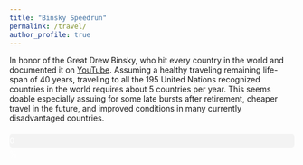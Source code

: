 ```yaml
---
title: "Binsky Speedrun"
permalink: /travel/
author_profile: true
---
```


<p> In honor of the Great Drew Binsky, who hit every country in the world and documented it on <a href="https://www.youtube.com/channel/UC0Ize0RLIbGdH5x4wI45G-A">YouTube</a>. Assuming a healthy traveling remaining life-span of 40 years, traveling to all the 195 United Nations recognized countries in the world requires about 5 countries per year. This seems doable especially assuing for some late bursts after retirement, cheaper travel in the future, and improved conditions in many currently disadvantaged countries. </p>

<!-- Progress Bar -->
<div style="width: 100%; background-color: #f3f3f3; border-radius: 5px; margin: 20px 0;">
  <div id="progress-bar" style="width: 0%; height: 24px; background-color: #4caf50; text-align: center; line-height: 24px; color: white; border-radius: 5px;">
    <span id="progress-text">0%</span>
  </div>
</div>

<div id="map" style="width: 100%; height: 600px;"></div>

<!-- Include Leaflet CSS -->
<link rel="stylesheet" href="https://unpkg.com/leaflet@1.7.1/dist/leaflet.css" />

<!-- Include Leaflet JavaScript -->
<script src="https://unpkg.com/leaflet@1.7.1/dist/leaflet.js"></script>

<!-- Include Locations JavaScript -->
<script src="{{ site.baseurl }}/locations.js"></script>

<script>
window.onload = function() {
    // Update Progress Bar
    if (typeof locations !== 'undefined' && Array.isArray(locations)) {
        // Extract country names from title
        const countries = locations.map(loc => {
            const parts = loc.title.split(',').map(part => part.trim());
            return parts[parts.length - 1]; // Assuming last part is country
        });

        // Get unique countries
        const uniqueCountries = [...new Set(countries)];

        // Total countries recognized
        const totalCountries = 195;
        const completed = uniqueCountries.length;
        const percentage = ((completed / totalCountries) * 100).toFixed(1);

        // Update progress bar width and text
        const progressBar = document.getElementById('progress-bar');
        const progressText = document.getElementById('progress-text');

        progressBar.style.width = percentage + '%';
        progressText.textContent = percentage + '%';
    } else {
        console.error('locations array not found or not an array');
    }

    // Initialize the map
    var map = L.map('map').setView([0, 0], 2);

    L.tileLayer('https://{s}.tile.openstreetmap.org/{z}/{x}/{y}.png', {
      attribution: '&copy; <a href="https://www.openstreetmap.org/copyright">OpenStreetMap</a> contributors'
    }).addTo(map);

    locations.forEach(function(location) {
      L.marker([location.lat, location.lng], { 
        icon: L.icon({ 
          iconUrl: 'https://leafletjs.com/examples/custom-icons/leaf-red.png', 
          iconSize: [38, 95], 
          iconAnchor: [22, 94], 
          popupAnchor: [-3, -76], 
          shadowUrl: 'https://leafletjs.com/examples/custom-icons/leaf-shadow.png', 
          shadowSize: [50, 64], 
          shadowAnchor: [4, 62] 
        }) 
      })
      .addTo(map)
      .bindPopup(location.title);
    });
}
</script>